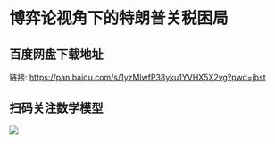 # 博弈论视角下的特朗普关税困局

## 百度网盘下载地址

链接: https://pan.baidu.com/s/1yzMlwfP38yku1YVHX5X2vg?pwd=jbst

## 扫码关注数学模型
![](https://avatars3.githubusercontent.com/u/56642120?s=200&v=4)
